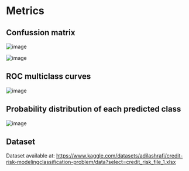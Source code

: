 # Metrics

## Confussion matrix
![image](https://github.com/user-attachments/assets/1e99a3f6-ed70-4411-9f89-696512f5ba68)

![image](https://github.com/user-attachments/assets/426425db-2251-4159-af7a-35771d9c4d1b)

## ROC multiclass curves
![image](https://github.com/user-attachments/assets/0c483733-366c-4c04-9dd0-ba4c79672b0b)

## Probability distribution of each predicted class
![image](https://github.com/user-attachments/assets/cde254dc-fc7f-49a1-a5e6-93d78b9a818b)

## Dataset
Dataset available at: https://www.kaggle.com/datasets/adilashrafi/credit-risk-modelingclassification-problem/data?select=credit_risk_file_1.xlsx
